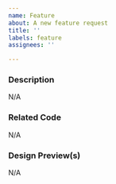 ```yaml
---
name: Feature
about: A new feature request
title: ''
labels: feature
assignees: ''

---
```


### Description

N/A

### Related Code

N/A

### Design Preview(s)

N/A
